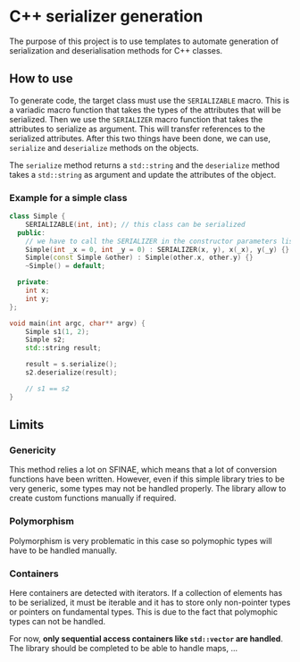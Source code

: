 # C++ serializer generation

The purpose of this project is to use templates to automate generation of
serialization and deserialisation methods for C++ classes.

## How to use

To generate code, the target class must use the `SERIALIZABLE` macro. This is a
variadic macro function that takes the types of the attributes that will be
serialized. Then we use the `SERIALIZER` macro function that takes the
attributes to serialize as argument. This will transfer references to the
serialized attributes. After this two things have been done, we can use,
`serialize` and `deserialize` methods on the objects.

The `serialize` method returns a `std::string` and the `deserialize` method
takes a `std::string` as argument and update the attributes of the object.

### Example for a simple class

```cpp
class Simple {
    SERIALIZABLE(int, int); // this class can be serialized
  public:
    // we have to call the SERIALIZER in the constructor parameters list
    Simple(int _x = 0, int _y = 0) : SERIALIZER(x, y), x(_x), y(_y) {}
    Simple(const Simple &other) : Simple(other.x, other.y) {}
    ~Simple() = default;

  private:
    int x;
    int y;
};

void main(int argc, char** argv) {
    Simple s1(1, 2);
    Simple s2;
    std::string result;

    result = s.serialize();
    s2.deserialize(result);

    // s1 == s2
}
```

## Limits

### Genericity

This method relies a lot on SFINAE, which means that a lot of conversion
functions have been written. However, even if this simple library tries to be
very generic, some types may not be handled properly. The library allow to
create custom functions manually if required.

### Polymorphism

Polymorphism is very problematic in this case so polymophic types will have to
be handled manually.

### Containers

Here containers are detected with iterators. If a collection of elements has to
be serialized, it must be iterable and it has to store only non-pointer types or
pointers on fundamental types. This is due to the fact that polymophic types
can not be handled.

For now, **only sequential access containers like `std::vector` are handled**.
The library should be completed to be able to handle maps, ...
